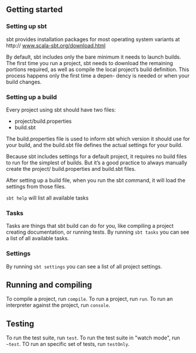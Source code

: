 ## Getting started

### Setting up sbt

 sbt provides installation packages for most operating system variants at http:// www.scala-sbt.org/download.html

By default, sbt includes only the bare minimum it needs to launch builds. The first time you run a project, sbt needs to download the remaining portions required, as well as compile the local project’s build definition. This process happens only the first time a depen- dency is needed or when your build changes.

### Setting up a build

Every project using sbt should have two files:

* project/build.properties
* build.sbt

The build.properties file is used to inform sbt which version it should use for your build, and the build.sbt file defines the actual settings for your build.

Because sbt includes settings for a default project, it requires no build files to run for the simplest of builds. But it’s a good practice to always manually create the project/ build.properties and build.sbt files.

After setting up a build file, when you run the sbt command, it will load the settings from those files.

`sbt help` will list all available tasks

### Tasks

Tasks are things that sbt build can do for you, like compiling a project creating documentation, or running tests. By running `sbt tasks` you can see a list of all available tasks.

### Settings

By running `sbt settings` you can see a list of all project settings.

## Running and compiling

To compile a project, run `compile`.
To run a project, run `run`.
To run an interpreter against the project, run `console`.

## Testing

To run the test suite, run `test`.
To run the test suite in "watch mode", run `~test`.
TO run an specific set of tests, run `testOnly`.